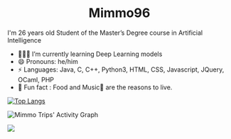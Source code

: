 <h1 align="center">
  <b>Mimmo96</b>
</h1>


I'm 26 years old Student of the Master’s Degree course in Artificial Intelligence

 - 🧑🏻‍🎓 I’m currently learning Deep Learning models
 - 😄 Pronouns: he/him
 - ⚡ Languages: Java, C, C++, Python3, HTML, CSS, Javascript, JQuery, OCaml, PHP
 - 🧐 Fun fact : Food and Music🎵 are the reasons to live.

[![Top Langs](https://github-readme-stats.vercel.app/api/top-langs/?username=mimmo96&layout=compact)](https://github.com/mimmo96/github-readme-stats)

![Mimmo Trips' Activity Graph](https://activity-graph.herokuapp.com/graph?username=mimmo96&custom_title=Contribution&&theme=gruvbox&bg_color=282828&hide_border=true&line=d1a01f&point=c58545)

![](https://komarev.com/ghpvc/?username=mimmo96)

